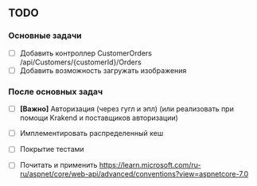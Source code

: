 
## TODO

### Основные задачи
- [ ] Добавить контроллер CustomerOrders /api/Customers/{customerId}/Orders
- [ ] Добавить возможность загружать изображения

### После основных задач
- [ ] **[Важно]** Авторизация (через гугл и эпл) (или реализовать при помощи Krakend и поставщиков авторизации)
- [ ] Имплементировать распределенный кеш
- [ ] Покрытие тестами

- [ ] Почитать и применить https://learn.microsoft.com/ru-ru/aspnet/core/web-api/advanced/conventions?view=aspnetcore-7.0